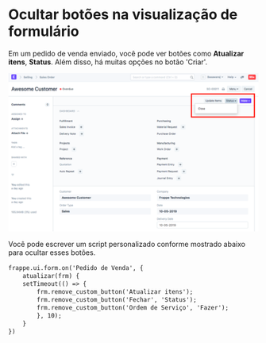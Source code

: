 # Ocultar botões na visualização de formulário



Em um pedido de venda enviado, você pode ver botões como **Atualizar itens**, **Status**. Além disso, há muitas opções no botão 'Criar'.


![Script personalizado](/files/sales_order_buttons.png)


Você pode escrever um script personalizado conforme mostrado abaixo para ocultar esses botões.



```
frappe.ui.form.on('Pedido de Venda', {
    atualizar(frm) {
    setTimeout(() => {
        frm.remove_custom_button('Atualizar itens');
        frm.remove_custom_button('Fechar', 'Status');
        frm.remove_custom_button('Ordem de Serviço', 'Fazer');
        }, 10);
    }
})

```


